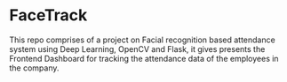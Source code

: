 # FaceTrack
This repo comprises of a project on Facial recognition based attendance system using Deep Learning, OpenCV and Flask, it gives presents the Frontend Dashboard for tracking the attendance data of the employees in the company.